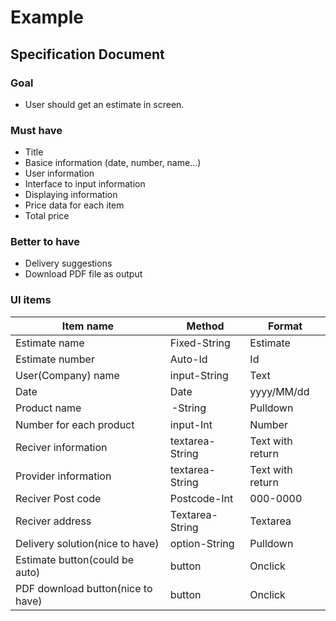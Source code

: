 # Example
## Specification Document
### Goal
- User should get an estimate in screen.

### Must have
- Title
- Basice information (date, number, name...)
- User information
- Interface to input information
- Displaying information
- Price data for each item
- Total price

### Better to have
- Delivery suggestions
- Download PDF file as output

### UI items
| Item name                           | Method            | Format           |
| --                                  | --                | --               |
| Estimate name                       | Fixed-String      | Estimate         |
| Estimate number                     | Auto-Id           | Id               |
| User(Company) name                  | input-String      | Text             |
| Date                                | Date              | yyyy/MM/dd       |
| Product name                        | <option>-String   | Pulldown         |
| Number for each product             | input-Int         | Number           |
| Reciver information                 | textarea-String   | Text with return |
| Provider information                | textarea-String   | Text with return |
| Reciver Post code                   | Postcode-Int      | 000-0000         |
| Reciver address                     | Textarea-String   | Textarea         |
| Delivery solution(nice to have)   | option-String     | Pulldown         |
| Estimate button(could be auto)      | button            | Onclick          |
| PDF download button(nice to have) | button            | Onclick          |
